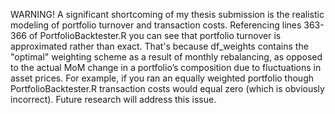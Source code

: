WARNING!
A significant shortcoming of my thesis submission is the realistic modeling of portfolio turnover and transaction costs. Referencing lines 363-366 of PortfolioBacktester.R you can see that portfolio turnover is approximated rather than exact. That's because df_weights contains the "optimal" weighting scheme as a result of monthly rebalancing, as opposed to the actual MoM change in a portfolio’s composition due to fluctuations in asset prices. For example, if you ran an equally weighted portfolio though PortfolioBacktester.R transaction costs would equal zero (which is obviously incorrect). Future research will address this issue.
